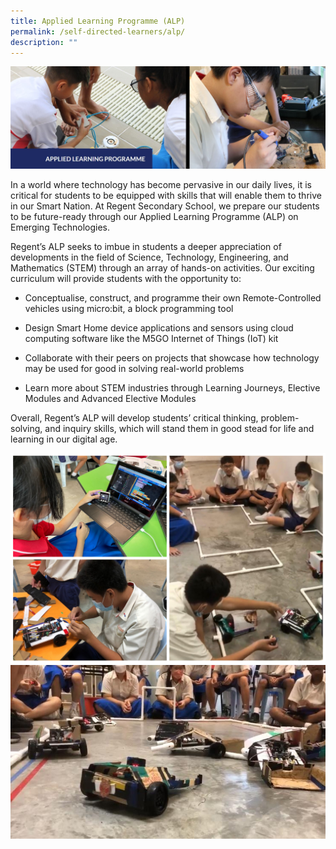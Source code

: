 ```yaml
---
title: Applied Learning Programme (ALP)
permalink: /self-directed-learners/alp/
description: ""
---
```

![](/images/Applied%20Learning%20Programme/Applied%20Learning%20Programme.jpg)

In a world where technology has become pervasive in our daily lives, it is critical for students to be equipped with skills that will enable them to thrive in our Smart Nation. At Regent Secondary School, we prepare our students to be future-ready through our Applied Learning Programme (ALP) on Emerging Technologies.

Regent’s ALP seeks to imbue in students a deeper appreciation of developments in the field of Science, Technology, Engineering, and Mathematics (STEM) through an array of hands-on activities. Our exciting curriculum will provide students with the opportunity to:

*   Conceptualise, construct, and programme their own Remote-Controlled vehicles using micro:bit, a block programming tool

*   Design Smart Home device applications and sensors using cloud computing software like the M5GO Internet of Things (IoT) kit

*   Collaborate with their peers on projects that showcase how technology may be used for good in solving real-world problems

*   Learn more about STEM industries through Learning Journeys, Elective Modules and Advanced Elective Modules

Overall, Regent’s ALP will develop students’ critical thinking, problem-solving, and inquiry skills, which will stand them in good stead for life and learning in our digital age.

![](/images/Applied%20Learning%20Programme/ALP_2023-1A.jpg)
![](/images/Applied%20Learning%20Programme/ALP_2023_3.png)